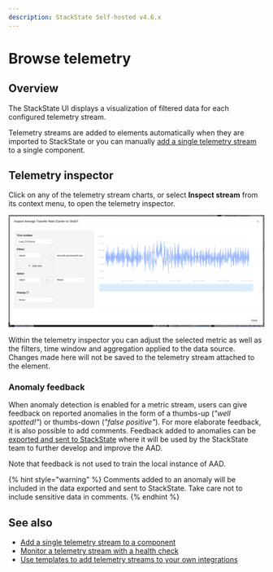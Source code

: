 ```yaml
---
description: StackState Self-hosted v4.6.x
---
```


# Browse telemetry

## Overview

The StackState UI displays a visualization of filtered data for each configured telemetry stream.

Telemetry streams are added to elements automatically when they are imported to StackState or you can manually [add a single telemetry stream](add-telemetry-to-element.md) to a single component.

## Telemetry inspector

Click on any of the telemetry stream charts, or select **Inspect stream** from its context menu, to open the telemetry inspector.

![Telemetry inspector](../../.gitbook/assets/v46_telemetry-inspector.png)

Within the telemetry inspector you can adjust the selected metric as well as the filters, time window and aggregation applied to the data source. Changes made here will not be saved to the telemetry stream attached to the element.

### Anomaly feedback

When anomaly detection is enabled for a metric stream, users can give feedback on reported anomalies in the form of a thumbs-up (*"well spotted!"*) or thumbs-down (*"false positive"*). For more elaborate feedback, it is also possible to add comments. Feedback added to anomalies can be [exported and sent to StackState](/stackpacks/add-ons/aad.md#export-feedback) where it will be used by the StackState team to further develop and improve the AAD.

Note that feedback is not used to train the local instance of AAD.

{% hint style="warning" %} 
Comments added to an anomaly will be included in the data exported and sent to StackState. Take care not to include sensitive data in comments.
{% endhint %}

## See also

* [Add a single telemetry stream to a component](add-telemetry-to-element.md)
* [Monitor a telemetry stream with a health check](../health-state/add-a-health-check.md)
* [Use templates to add telemetry streams to your own integrations](../../configure/telemetry/telemetry_synchronized_topology.md "StackState Self-Hosted only")
